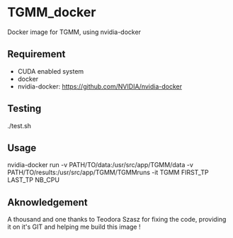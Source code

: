 # TGMM_docker
Docker image for TGMM, using nvidia-docker 

## Requirement 
- CUDA enabled system
- docker
- nvidia-docker: https://github.com/NVIDIA/nvidia-docker

## Testing
./test.sh 

## Usage
nvidia-docker run -v PATH/TO/data:/usr/src/app/TGMM/data -v PATH/TO/results:/usr/src/app/TGMM/TGMMruns -it TGMM FIRST_TP LAST_TP NB_CPU

## Aknowledgement
A thousand and one thanks to Teodora Szasz for fixing the code, providing it on it's GIT and helping me build this image !

